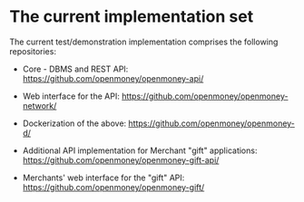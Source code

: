 # The current implementation set

The current test/demonstration implementation comprises the following repositories:

- Core - DBMS and REST API:
https://github.com/openmoney/openmoney-api/ 

- Web interface for the API:
https://github.com/openmoney/openmoney-network/

- Dockerization of the above:
https://github.com/openmoney/openmoney-d/

- Additional API implementation for Merchant "gift" applications:
https://github.com/openmoney/openmoney-gift-api/

- Merchants' web interface for the "gift" API:
https://github.com/openmoney/openmoney-gift/

